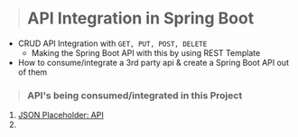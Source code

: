 > # API Integration in Spring Boot

- CRUD API Integration with `GET, PUT, POST, DELETE`
  - Making the Spring Boot API with this by using REST Template
- How to consume/integrate a 3rd party api & create a Spring Boot API out of them
> ### API's being consumed/integrated in this Project  
1. [JSON Placeholder: API](https://jsonplaceholder.typicode.com/)
2. 